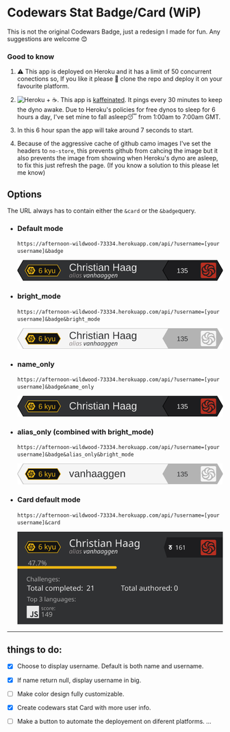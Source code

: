 # Codewars Stat Badge/Card (WiP) 
This is not the original Codewars Badge, just a redesign I made for fun. Any suggestions are welcome 😊


### Good to know
1. ⚠ This app is deployed on Heroku and it has a limit of 50 concurrent conections so, If you like it please 🙏 clone the repo and deploy it on your favourite platform.

2. ![Heroku][1] + ☕. This app is [kaffeinated](https://kaffeine.herokuapp.com/). It pings every 30 minutes to keep the dyno awake. Due to Heroku's policies for free dynos to sleep for 6 hours a day, I've set mine to fall asleep😴 from 1:00am to 7:00am GMT.

3. In this 6 hour span the app will take around 7 seconds to start. 

4. Because of the aggressive cache of github camo images I've set the headers to `no-store`, this prevents github from cahcing the image but it also prevents the image from showing when Heroku's dyno are asleep, to fix this just refresh the page. (If you know a solution to this please let me know)


## Options 

The URL always has to contain either the `&card` or the `&badge`query.

- ### Default mode 
   `https://afternoon-wildwood-73334.herokuapp.com/api/?username=[your username]&badge`
 
    ![](./svg/defaultBadge.svg)
 
- ### bright_mode
   `https://afternoon-wildwood-73334.herokuapp.com/api/?username=[your username]&badge&bright_mode`
 
    ![](./svg/badgeBrightMode.svg)

- ### name_only
  `https://afternoon-wildwood-73334.herokuapp.com/api/?username=[your username]&badge&name_only`

    ![](./svg/badgeNameOnly.svg)

- ### alias_only (combined with bright_mode)
  `https://afternoon-wildwood-73334.herokuapp.com/api/?username=[your username]&badge&alias_only&bright_mode`

    ![](./svg/badgeCombinedOptions.svg)
 
 - ### Card default mode
   `https://afternoon-wildwood-73334.herokuapp.com/api/?username=[your username]&card`
   
   ![](./svg/svgCard.svg)
---
 
## things to do:
- [x] Choose to display username. Default is both name and username.

- [x] If name return null, display username in big.

- [ ] Make color design fully customizable.

- [x] Create codewars stat Card with more user info.

- [ ] Make a button to automate the deployement on diferent platforms.
...

[1]: https://img.shields.io/static/v1?label=heroku&logo=heroku&labelColor=9e7cc1&style=flat&message=&nbsp;&color=9e7cc1
